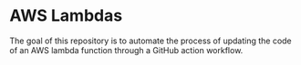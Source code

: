 # AWS Lambdas

The goal of this repository is to automate the process of updating the code of an AWS lambda function through a GitHub action workflow.